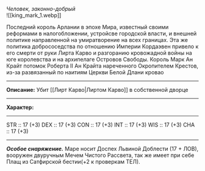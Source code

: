 *Человек, законно-добрый*  
![[king_mark_1.webp]]


Последний король Арлании в эпохе Мира, известный своими реформами в налогобложении, устройсве городской власти, и внешней политике направленной на умиратворение на всех границах.  Эта же политика добрососедства по отношению Империи Кордаэвен привело к его смерти от руки Лирта Карво и разгоранию кровожадной войны на юге королевства и на архипелаге Островов Свободы. Король Марк Ан Крайт потомок Роберта II Ан Крайта нареченного Окропителем Крестов, из-за развязанный по наитиям Церкви Белой Длани кровао 
____ 
**Описание:** Убит [[Лирт Карво|Лиртом Карво]] в собственной дворце

____
**Характер:** 
___  
STR :: 17 (+3) DEX :: 17 (+3) CON :: 17 (+3) INT :: 17 (+3) WIS :: 17 (+3) CHA :: 17 (+3)
___  
***Особое снаряжение.*** Маре носит Доспех Львиной Доблести (17 + ЛОВ), вооружен двуручным Мечем Чистого Рассвета, так же имеет при себе Плащ из Сатфирской бестии(+2 к проверкам ТЕЛ). 